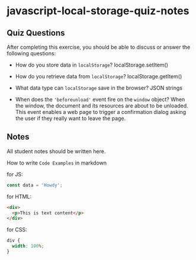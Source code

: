 # javascript-local-storage-quiz-notes

## Quiz Questions

After completing this exercise, you should be able to discuss or answer the following questions:

- How do you store data in `localStorage`?
  localStorage.setItem()

- How do you retrieve data from `localStorage`?
  localStorage.getItem()

- What data type can `localStorage` save in the browser?
  JSON strings

- When does the `'beforeunload'` event fire on the `window` object?
  When the window, the document and its resources are about to be unloaded. This event enables a web page to trigger a confirmation dialog asking the user if they really want to leave the page.

## Notes

All student notes should be written here.

How to write `Code Examples` in markdown

for JS:

```javascript
const data = 'Howdy';
```

for HTML:

```html
<div>
  <p>This is text content</p>
</div>
```

for CSS:

```css
div {
  width: 100%;
}
```
